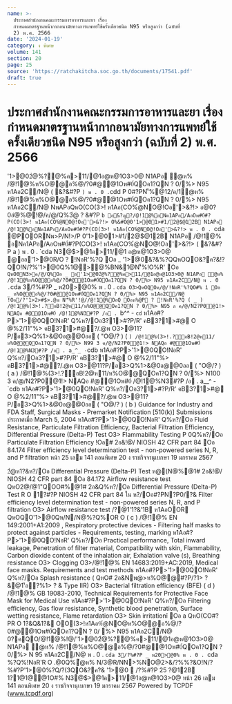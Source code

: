 ```yaml
---
name: >-
  ประกาศสำนักงานคณะกรรมการอาหารและยา เรื่อง
  กำหนดมาตรฐานหน้ากากอนามัยทางการแพทย์ใช้ครั้งเดียวชนิด N95 หรือสูงกว่า (ฉบับที่
  2) พ.ศ. 2566
date: '2024-01-19'
category: ง พิเศษ
volume: 141
section: 20
page: 25
source: 'https://ratchakitcha.soc.go.th/documents/17541.pdf'
draft: true
---
```


# ประกาศสำนักงานคณะกรรมการอาหารและยา เรื่อง กำหนดมาตรฐานหน้ากากอนามัยทางการแพทย์ใช้ครั้งเดียวชนิด N95 หรือสูงกว่า (ฉบับที่ 2) พ.ศ. 2566

'1>@02ํ@%?@%ค>11/@1อ@ห@1O3>0@ N1APอ ํ@ห% /@!1@%ห%O@@อ%@/?0#@@1Oพ#0์QOค1?QN ? 0/%> N95 ห1Aอ2C/N@ ( &?&#?P ` ) พ . 0 . `cdd P 0#?PN'็%@12/ค/1ํ@ห% /@!1@%ห%O@@อ%@/?0#@@1Oพ#0์QOค1?QN ? 0/%> N95 ห1Aอ2C/N@ NพAPอQหO(CO(3>! ห1Aอ(CO%ํ@NO@!Oอ'>&?!> อ@0?0อํ@%@!@/ค/@/Q%3ํ@ ? &#?P `b อ&?ญ?/@!1@%อNค1APอ/AอOพ#0์#?P(CO(3>! ห1Aอ(CO%ํ@NO@!Oอ'>&?!> O%&#O@0'1>@01>#1/2@$@12B N1APอ /@!1@%อNค1APอ/AอOพ#0์#?P(CO(3>! ห1Aอ(CO%ํ@NO@!Oอ'>&?!> พ . 0 . `cda @POORNพ>P/N!>/P 0'1>@01>#1/2@$@12B N1APอ /@!1@% อNค1APอ/AอOพ#0์#?P(CO(3>! ห1Aอ(CO%ํ@NO@!Oอ'>&?!> ( &?&#?P a ) พ . 0 . `cda N3@$>@1ค>11/@1 อ@ห@1O3>0@ @ออ'1>@0R/O ? !NอR'%?Q Oอ _ '1>@0&?&%?QQหOQO&?ค?&!?QO!N/?%'1>@0Q%1@>@%BN&1@N'็%!O%R' Oอ ` QหO0N3>ค/@/Q%Oอ _ อ'1>@02ํ@%?@%ค>11/@1อ@ห@1O3>0@ N1APอ ํ@ห% /@!1@%ห%O@@อ%@/?0#@@1Oพ#0์QOค1?QN ? 0/%> N95 ห1Aอ2C/N@ พ . 0 . `cda 3/?%#?P _ พ20>@0% พ . 0 . `cda O3>QหOQOค/@/!NอR'%?QO#% ì Oอ _ ห%O@@อ%@/?0#@@1Oพ#0์QOค1?QN ? 0/%> N95 ห1Aอ2C/N@ !Oอ/?'1>2>#$>.@พ N'็%R'!@//@!1@%OอQ Oอห%@P ? !NอR'%?Q ( _ ) /@!1@%(3>!.?์อB!2@ห11/ห%O@@QOค1?QN ? 0/%> N95 ล ค/@/N2?P0@1!> NAQอ #@@1Oพ#0์ /@!1@%N3#?P /อ . `b^^ - `cd` ห1Aอ#?P>'1>@0QO!NอR' Q%ห?/Oอ3?1>#?P/R' คB3?1>#@ O @%2/11"%> คB3?1>#@?/.@พ O3>@11?P/อ3>Q%1>&@0อ@@0ออ ( "O@/? ) ( ` ) /@!1@%(3>!.?์อB!2@ห11/ห%O@@QOค1?QN ? 0/%> N99 3 ค/@/N2?P0@1!> NAQอ #@@1Oพ#0์ /@!1@%N3#?P /อ . a_^_ - `cdb ห1Aอ#?P>'1>@0QO!NอR' Q%ห?/Oอ3?1>#?P/R' คB3?1>#@ O @%2/11"%> คB3?1>#@?/.@พ O3>@11?P/อ3>Q%1>&@0อ@@0ออ ( "O@/? ) ( a ) /@!1@%(3>!.?์อB!2@ห11/ห%O@@QOค1?QN ? 0/%> N100 3 ค/@/N2?P0@1!> NAQอ #@@1Oพ#0์ /@!1@%N3#?P /อ . a__^ - `cdb ห1Aอ#?P>'1>@0QO!NอR' Q%ห?/Oอ3?1>#?P/R' คB3?1>#@ O @%2/11"%> คB3?1>#@?/.@พ O3>@11?P/อ3>Q%1>&@0อ@@0ออ ( "O@/? ) ( b ) Guidance for Industry and FDA Staff, Surgical Masks - Premarket Notification [510(k)] Submissions ประกาศเมื่อ March 5, 2004 ห1Aอ#?P>'1>@0QO!NอR' Q%ห?/Oอ Fluid Resistance, Particulate Filtration Efficiency, Bacterial Filtration Efficiency, Differential Pressure (Delta-P) Test O3> Flammability Testing P 0Q%ห?/Oอ Particulate Filtration Efficiency !Oอ# 2อ&!@/ NIOSH 42 CFR part 84 Oอ 84.174 Filter efficiency level determination test - non-powered series N, R, and P filtration หน้า 25 เลม 141 ตอนพิเศษ 20 ง ราชกิจจานุเบกษา 19 มกราคม 2567

2ํ@ห1?&ห?/Oอ Differential Pressure (Delta-P) Test ห@(N@%@1# 2อ&!@/ NIOSH 42 CFR part 84 Oอ 84.172 Airflow resistance test QหO2@/@1"QOO#%@1# 2อ&Q%ห?/Oอ Differential Pressure (Delta-P) Test R O 1?#?P NIOSH 42 CFR part 84 ใน ห?/Oอ#?PN?P0/?& Filter efficiency level determination test - non-powered series N, R, and P filtration O3> Airflow resistance test /?@1'1?&'1B ห1AอOOR QหOQO'1>@0Qห/N/N@%?Q%OR O ( c ) /@!1@% EN 149:2001+A1:2009 , Respiratory protective devices - Filtering half masks to protect against particles - Requirements, testing, marking ห1Aอ#?P>'1>@0QO!NอR' Q%ห?/Oอ Practical performance, Total inward leakage, Penetration of filter material, Compatibility with skin, Flammability, Carbon dioxide content of the inhalation air, Exhalation valve (s), Breathing resistance O3> Clogging O3>/@!1@% EN 14683:2019+AC:2019, Medical face masks. Requirements and test methods ห1Aอ#?P>'1>@0QO!NอR' Q%ห?/Oอ Splash resistance ( QหO# 2อ&Nพ@>ห%O@@#?P/?1> ? &@1'้อ?%1> ? & Type IIR) O3> Bacterial filtration efficiency (BFE) ( d ) /@!1@% GB 19083-2010, Technical Requirements for Protective Face Mask for Medical Use ห1Aอ#?P>'1>@0QO!NอR' Q%ห?/Oอ Filtering efficiency, Gas flow resistance, Synthetic blood penetration, Surface wetting resistance, Flame retardation O3> Skin irritationî Oอ a QหO(CO#?PR O 1?&Q&1?& OO(3>!ห1Aอ%ํ@NO@ห%O@@อ%@/?0#@@1Oพ#0์QOค1?QN ? 0/ %> N95 ห1Aอ2C/N@ 0?คQO/@!1@%!@/'1>@02ํ@%?@%ค>11/@1อ@ห@1O3>0@ N1APอ ํ@ห% /@!1@%ห%O@@อ%@/?0#@@1Oพ#0์QOค1?QN ? 0/%> N 95 ห1Aอ2C/N@ พ . 0 . `cda 3/?%#?P _ พ20>@0% พ . 0 . `cda %?Q%!NอR'R O .@0Q%ํ@ห% N/3@R/NN>%NO@2>&/?%%?&O!N/?%#?P'1>@0%?Q/?(3QO&?ค?& '1>@0  /?%#?P 25 $?%/@ค/ พ . 0 . `cd 6 1ค์ อ.>B3/> 1อ'3? 1>#1/2@$@12B 1?1@1@@1O#% N3@$>@1ค>11/@1อ@ห@1O3>0@ หน้า 26 เลม 141 ตอนพิเศษ 20 ง ราชกิจจานุเบกษา 19 มกราคม 2567 Powered by TCPDF (www.tcpdf.org)
